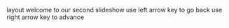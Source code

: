layout welcome to our second slideshow
use left arrow key to go back
use right arrow key to advance

